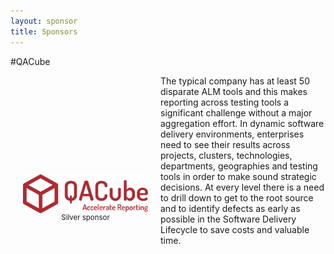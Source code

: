 ```yaml
---
layout: sponsor
title: Sponsors
---
```

#QACube
<div style="width:200px;float:left;padding:20px">
  <div style="height:200px;position:relative;">
    <img style="position: absolute; bottom: 0;width:200px" src="/images/sponsors/qacube.png" />
  </div>
  <div style="height:40px;text-align:center;font-size:82%;">Silver sponsor<br/></div>
</div>


The typical company has at least 50 disparate ALM tools and this makes reporting across testing tools a significant challenge without a major aggregation effort. In dynamic software delivery environments, enterprises need to see their results across projects, clusters, technologies, departments, geographies and testing tools in order to make sound strategic decisions. At every level there is a need to drill down to get to the root source and to identify defects as early as possible in the Software Delivery Lifecycle to save costs and valuable time.
